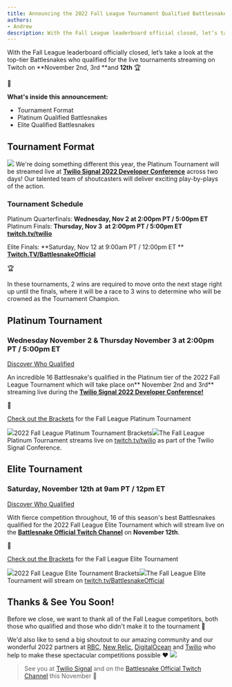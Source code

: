 ```yaml
---
title: Announcing the 2022 Fall League Tournament Qualified Battlesnakes
authors:
- Andrew
description: With the Fall League leaderboard official closed, let’s take a look at the top tier Battlesnakes who qualified for the live tournaments streaming on Twitch on November 2nd, 3rd and 12th 🏆
---
```


With the Fall League leaderboard officially closed, let’s take a look at the top-tier Battlesnakes who qualified for the live tournaments streaming on Twitch on **November 2nd, 3rd **and **12th** 🏆

📑

**What's inside this announcement:**
- Tournament Format
- Platinum Qualified Battlesnakes
- Elite Qualified Battlesnakes

## Tournament Format

![](./img/TitleCard-Tournament-Announement--1-.png)
We're doing something different this year, the Platinum Tournament will be streamed live at **[Twilio Signal 2022 Developer Conference](https://twitch.tv/twilio)** across two days! Our talented team of shoutcasters will deliver exciting play-by-plays of the action.

### Tournament Schedule

Platinum Quarterfinals: **Wednesday, Nov 2 at 2:00pm PT / 5:00pm ET**
Platinum Finals: **Thursday, Nov 3  at 2:00pm PT / 5:00pm ET**
**[twitch.tv/twilio](https://twitch.tv/twilio)**

Elite Finals: **Saturday, Nov 12 at 9:00am PT / 12:00pm ET **
**[Twitch.TV/BattlesnakeOfficial](https://twitch.tv/battlesnakeofficial)**

🏆

In these tournaments, 2 wins are required to move onto the next stage right up until the finals, where it will be a race to 3 wins to determine who will be crowned as the Tournament Champion.

## Platinum Tournament

### Wednesday November 2 & Thursday November 3 at 2:00pm PT / 5:00pm ET
[Discover Who Qualified](https://play.battlesnake.com/league/fall-league-2022/tournaments/fall-league-2022-platinum/)

An incredible 16 Battlesnake's qualified in the Platinum tier of the 2022 Fall League Tournament which will take place on** November 2nd and 3rd** streaming live during the [**Twilio Signal 2022 Developer Conference!**](https://twitch.tv/twilio)

🐍

[Check out the Brackets](https://play.battlesnake.com/league/fall-league-2022/tournaments/fall-league-2022-platinum/) for the Fall League Platinum Tournament

[![](./img/Untitled-drawing--10-.png)](https://play.battlesnake.com/league/fall-league-2022/tournaments/fall-league-2022-platinum/)2022 Fall League Platinum Tournament Brackets![](./img/tourn.jpg)The Fall League Platinum Tournament streams live on [twitch.tv/twilio](https://www.twitch.tv/twilio) as part of the Twilio Signal Conference.

## Elite Tournament

### Saturday, November 12th at 9am PT / 12pm ET
[Discover Who Qualified](https://play.battlesnake.com/league/fall-league-2022/tournaments/fall-league-2022-elite/)

With fierce competition throughout, 16 of this season's best Battlesnakes qualified for the 2022 Fall League Elite Tournament which will stream live on the **[Battlesnake Official Twitch Channel](https://twitch.tv/battlesnakeofficial)** on **November 12th**.

🐍

[Check out the Brackets](https://play.battlesnake.com/league/fall-league-2022/tournaments/fall-league-2022-elite/) for the Fall League Elite Tournament

[![](./img/Untitled-drawing--11-.png)](https://play.battlesnake.com/league/fall-league-2022/tournaments/fall-league-2022-elite/)2022 Fall League Elite Tournament Brackets![](./img/Social-Media-Covers-Fall-League-2022_Twitter-Post-Fall-League-Elite-Tournament.png)The Fall League Elite Tournament will stream on [twitch.tv/BattlesnakeOfficial](https://twitch.tv/battlesnakeofficial)

## Thanks & See You Soon!

Before we close, we want to thank all of the Fall League competitors, both those who qualified and those who didn't make it to the tournament 🙏

We'd also like to send a big shoutout to our amazing community and our wonderful 2022 partners at [RBC](https://play.battlesnake.com/partner/rbc), [New Relic](https://play.battlesnake.com/partner/newrelic), [DigitalOcean](https://play.battlesnake.com/partner/digitalocean) and [Twilio](https://play.battlesnake.com/partner/twilio) who help to make these spectacular competitions possible ❤️‌
[![](./img/2022SeasonPartnersTwitterCover.png)](https://play.battlesnake.com)
> See you at [Twilio Signal](https://twitch.tv/twilio) and on the [Battlesnake Official Twitch Channel](https://twitch.tv/battlesnakeofficial) this November 👋
